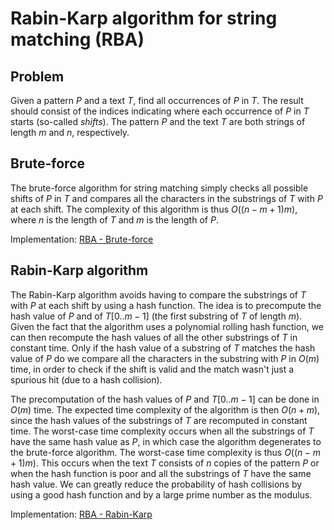# Rabin-Karp algorithm for string matching (RBA)

## Problem

Given a pattern $P$ and a text $T$, find all occurrences of $P$ in $T$. The result should consist of the indices indicating where each occurrence of $P$ in $T$ starts (so-called *shifts*). The pattern $P$ and the text $T$ are both strings of length $m$ and $n$, respectively.

## Brute-force

The brute-force algorithm for string matching simply checks all possible shifts of $P$ in $T$ and compares all the characters in the substrings of $T$ with $P$ at each shift. The complexity of this algorithm is thus $O((n-m+1)m)$, where $n$ is the length of $T$ and $m$ is the length of $P$.

Implementation: [RBA - Brute-force](https://github.com/pl3onasm/AADS/blob/main/algorithms/string-algorithms/rabin-karp/rba-1.c)

## Rabin-Karp algorithm

The Rabin-Karp algorithm avoids having to compare the substrings of $T$ with $P$ at each shift by using a hash function. The idea is to precompute the hash value of $P$ and of $T[0..m-1]$ (the first substring of $T$ of length $m$). Given the fact that the algorithm uses a polynomial rolling hash function, we can then recompute the hash values of all the other substrings of $T$ in constant time.
Only if the hash value of a substring of $T$ matches the hash value of $P$ do we compare all the characters in the substring with $P$ in $O(m)$ time, in order to check if the shift is valid and the match wasn't just a spurious hit (due to a hash collision).

The precomputation of the hash values of $P$ and $T[0..m-1]$ can be done in $O(m)$ time. The expected time complexity of the algorithm is then $O(n+m)$, since the hash values of the substrings of $T$ are recomputed in constant time. The worst-case time complexity occurs when all the substrings of $T$ have the same hash value as $P$, in which case the algorithm degenerates to the brute-force algorithm. The worst-case time complexity is thus $O((n-m+1)m)$. This occurs when the text $T$ consists of $n$ copies of the pattern $P$ or when the hash function is poor and all the substrings of $T$ have the same hash value. We can greatly reduce the probability of hash collisions by using a good hash function and by a large prime number as the modulus.

Implementation: [RBA - Rabin-Karp](https://github.com/pl3onasm/AADS/blob/main/algorithms/string-algorithms/rabin-karp/rba-2.c)
